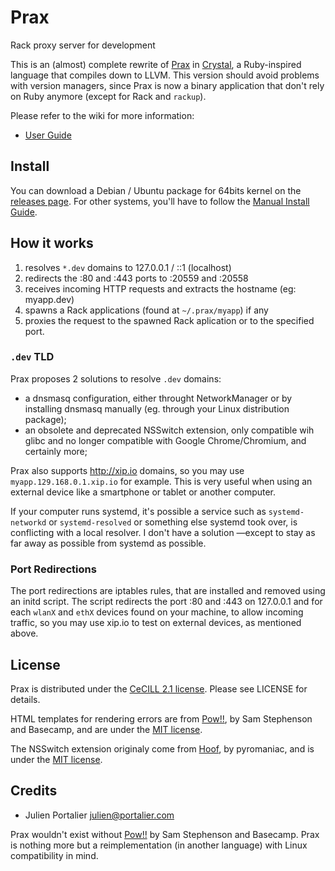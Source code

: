 # Prax

Rack proxy server for development

This is an (almost) complete rewrite of [Prax](https://github.com/ysbaddaden/prax)
in [Crystal](http://crystal-lang.org), a Ruby-inspired language that compiles
down to LLVM. This version should avoid problems with version managers, since Prax
is now a binary application that don't rely on Ruby anymore (except for Rack and
`rackup`).

Please refer to the wiki for more information:

- [User Guide](https://github.com/ysbaddaden/prax.cr/wiki/User-Guide)


## Install

You can download a Debian / Ubuntu package for 64bits kernel on the
[releases page](https://github.com/ysbaddaden/prax.cr/releases).
For other systems, you'll have to follow the
[Manual Install Guide](https://github.com/ysbaddaden/prax.cr/wiki/Manual-Install-Guide).


## How it works

1. resolves `*.dev` domains to 127.0.0.1 / ::1 (localhost)
2. redirects the :80 and :443 ports to :20559 and :20558
3. receives incoming HTTP requests and extracts the hostname (eg: myapp.dev)
4. spawns a Rack applications (found at `~/.prax/myapp`) if any
5. proxies the request to the spawned Rack aplication or to the specified port.

### `.dev` TLD

Prax proposes 2 solutions to resolve `.dev` domains:

- a dnsmasq configuration, either throught NetworkManager or by installing
  dnsmasq manually (eg. through your Linux distribution package);
- an obsolete and deprecated NSSwitch extension, only compatible wih glibc
  and no longer compatible with Google Chrome/Chromium, and certainly more;

Prax also supports http://xip.io domains, so you may use
`myapp.129.168.0.1.xip.io` for example. This is very useful when using an
external device like a smartphone or tablet or another computer.

If your computer runs systemd, it's possible a service such as
`systemd-networkd` or `systemd-resolved` or something else systemd took over,
is conflicting with a local resolver. I don't have a solution —except to stay
as far away as possible from systemd as possible.


### Port Redirections

The port redirections are iptables rules, that are installed and removed using
an initd script. The script redirects the port :80 and :443 on 127.0.0.1 and for
each `wlanX` and `ethX` devices found on your machine, to allow incoming
traffic, so you may use xip.io to test on external devices, as mentioned above.


## License

Prax is distributed under the [CeCILL 2.1 license](http://www.cecill.info).
Please see LICENSE for details.

HTML templates for rendering errors are from [Pow!!](http://pow.cx/), by Sam
Stephenson and Basecamp, and are under the [MIT license](http://www.opensource.org/licenses/MIT).

The NSSwitch extension originaly come from [Hoof](https://github.com/pyromaniac/hoof),
by pyromaniac, and is under the [MIT license](http://www.opensource.org/licenses/MIT).


## Credits

- Julien Portalier <julien@portalier.com>

Prax wouldn't exist without [Pow!!](http://pow.cx) by Sam Stephenson and
Basecamp. Prax is nothing more but a reimplementation (in another language)
with Linux compatibility in mind.
